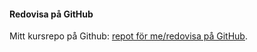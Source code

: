#### Redovisa på GitHub

Mitt kursrepo på Github: [repot för me/redovisa på GitHub](https://github.com/Drabantor/design).
